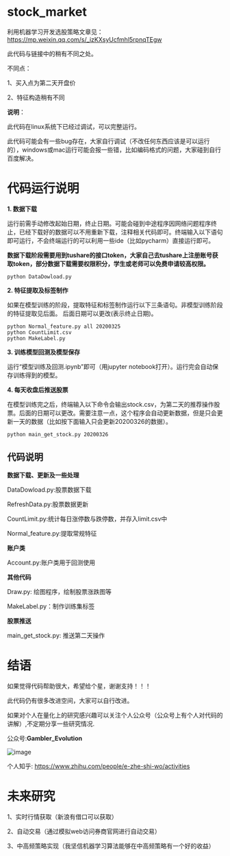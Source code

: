 # stock_market

利用机器学习开发选股策略文章见：
https://mp.weixin.qq.com/s/_izKXsyUcfmhl5rpnqTEgw

此代码与链接中的稍有不同之处。

不同点：

1、买入点为第二天开盘价

2、特征构造稍有不同

**说明**：

此代码在linux系统下已经过调试，可以完整运行。

此代码可能会有一些bug存在，大家自行调试（不改任何东西应该是可以运行的），windows或mac运行可能会报一些错，比如编码格式的问题，大家碰到自行百度解决。
# 代码运行说明
**1. 数据下载**

运行前需手动修改起始日期，终止日期。可能会碰到中途程序因网络问题程序终止，已经下载好的数据可以不用重新下载，注释相关代码即可。终端输入以下语句即可运行，不会终端运行的可以利用一些ide（比如pycharm）直接运行即可。

**数据下载阶段需要用到tushare的接口token，大家自己去tushare上注册账号获取token，部分数据下载需要权限积分，学生或老师可以免费申请较高权限。**
~~~~
python DataDowload.py
~~~~
**2. 特征提取及标签制作**

如果在模型训练的阶段，提取特征和标签制作运行以下三条语句。非模型训练阶段的特征提取见后面。
后面日期可以更改(表示终止日期)。
~~~~
python Normal_feature.py all 20200325
python CountLimit.csv
python MakeLabel.py
~~~~
**3. 训练模型回测及模型保存**

运行“模型训练及回测.ipynb”即可（用jupyter notebook打开）。运行完会自动保存训练得到的模型。

**4. 每天收盘后推送股票**

在模型训练完之后，终端输入以下命令会输出stock.csv，为第二天的推荐操作股票。后面的日期可以更改。需要注意一点，这个程序会自动更新数据，但是只会更新一天的数据（比如按下面输入只会更新20200326的数据）。
~~~~
python main_get_stock.py 20200326
~~~~

## 代码说明
**数据下载、更新及一些处理**

DataDowload.py:股票数据下载

RefreshData.py:股票数据更新

CountLimit.py:统计每日涨停数与跌停数，并存入limit.csv中

Normal_feature.py:提取常规特征

**账户类**

Account.py:账户类用于回测使用

**其他代码**

Draw.py: 绘图程序，绘制股票涨跌图等

MakeLabel.py：制作训练集标签

**股票推送**

main_get_stock.py: 推送第二天操作

# 结语
如果觉得代码帮助很大，希望给个星，谢谢支持！！！

此代码仍有很多改进空间，大家可以自行改进。

如果对个人在量化上的研究感兴趣可以关注个人公众号（公众号上有个人对代码的讲解）,不定期分享一些研究情况.

公众号:**Gambler_Evolution**

 ![image](https://github.com/wbbhcb/stock_market/blob/master/qrcode.jpg)

个人知乎: https://www.zhihu.com/people/e-zhe-shi-wo/activities

# 未来研究
1、实时行情获取（新浪有借口可以获取）

2、自动交易（通过模拟web访问券商官网进行自动交易）

3、中高频策略实现（我坚信机器学习算法能够在中高频策略有一个好的收益）
